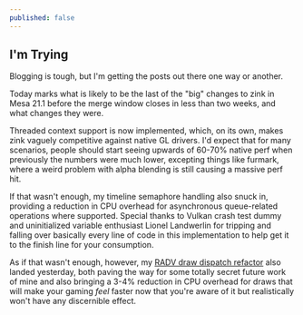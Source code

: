 ```yaml
---
published: false
---
```

## I'm Trying

Blogging is tough, but I'm getting the posts out there one way or another.

Today marks what is likely to be the last of the "big" changes to zink in Mesa 21.1 before the merge window closes in less than two weeks, and what changes they were.

Threaded context support is now implemented, which, on its own, makes zink vaguely competitive against native GL drivers. I'd expect that for many scenarios, people should start seeing upwards of 60-70% native perf when previously the numbers were much lower, excepting things like furmark, where a weird problem with alpha blending is still causing a massive perf hit.

If that wasn't enough, my timeline semaphore handling also snuck in, providing a reduction in CPU overhead for asynchronous queue-related operations where supported. Special thanks to Vulkan crash test dummy and uninitialized variable enthusiast Lionel Landwerlin for tripping and falling over basically every line of code in this implementation to help get it to the finish line for your consumption.

As if that wasn't enough, however, my [RADV draw dispatch refactor](https://gitlab.freedesktop.org/mesa/mesa/-/merge_requests/8788) also landed yesterday, both paving the way for some totally secret future work of mine and also bringing a 3-4% reduction in CPU overhead for draws that will make your gaming *feel* faster now that you're aware of it but realistically won't have any discernible effect.
